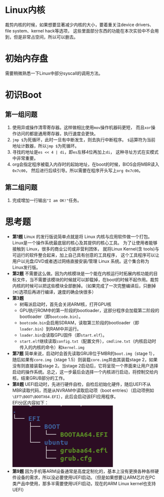 # Linux内核

裁剪内核的时候，如果想要显著减少内核的大小，要着重关注device drivers、file system、kernel hack等选项，
这些里面部分东西的功能在本次实验中不会用到，但是非常占空间，所以可以删去。

# 初始内存盘

需要稍微熟悉一下Linux中部分syscall的调用方法。

# 初识Boot

## 第一组问题

1. 使用异或操作清零寄存器。这样做相比使用`mov`操作机器码更短，
而且`xor`操作访问的都是通用寄存器，执行速度会更快。
2. `jmp $`为死循环，此时一旦有中断发生，则去执行中断程序。
`$`运算符为当前地址计数器，所以`jmp $`为死循环。
3. 寻找的地址是`es << 4 | di`，即`es`左移4位再加上`di`，
这种寻址方式在实模式中非常重要。
4. org会指定程序被载入内存时的起始地址，在boot的时候，BIOS会将MBR读入`0x7c00`，
然后进行后续引导。所以需要在程序开头写上`org 0x7c00`。

## 第二组问题

1. 完成增加一行输出`"I am OK!"`任务。

# 思考题

- **第1题** Linux 的发行版说简单点就是将 Linux 内核与应用软件做一个打包。
Linux是一个操作系统最底层的核心及其提供的核心工具。
为了让使用者能够接触到 Linux，很多的商业公司或非营利团体， 就将Linux Kernel(含 tools)与可运行的软件整合起来，加上自己具有创意的工具程序， 这个工具程序可以让用户以光盘/DVD或者透过网络直接安装/管理 Linux 系统。这个集合称为Linux发行版。
- **第2题** 不需要这么做。因为内核模块是一个能在内核运行时拓展内核功能的目标文件，当不需要该模块的时候就可以卸载掉，在boot的时候不起作用。裁剪内核的时候可以把这些模块全部删掉。（如果完成了一次完整编译后，只删掉`[M]`选项后再进行编译，速度的确会快很多）
- **第3题**
  - 树莓派启动时，首先会关闭ARM核，打开GPU核
  - GPU执行ROM中的第一阶段的bootloader，这部分程序会加载第二阶段的bootloader（即`bootcode.bin`）。
  - `bootcode.bin`会启用SDRAM，读取第三阶段的bootloader（即`loader.bin`）到RAM中并运行。
  - `loader.bin`会读取GPU固件（即`start.elf`）。
  - `start.elf`继续读取`config.txt`（配置文件），`cmdline.txt`（内核启动时传入的内核的命令）和`kernel.img`
- **第7题** 简单来说，启动时会首先读取GRUB位于MBR的`boot.img`（stage 1），随后如果有`core.img`（stage 1.5）则装载`core.img`并由其装载stage 2，如果没有则直接装载stage 2。当stage 2启动后，它将呈现一个界面来让用户选择启动的操作系统。总之，这一步最后会选择一个内核进行启动，将控制交给内核，结束GRUB部分的工作。
- **第8题** UEFI启动时，先进行硬件自检，自检后初始化硬件，随后UEFI不从MBR读取代码，而是从NVRAM中读取启动项（boot entries）（启动项例如`\EFT\BOOT\BOOTX64.EFI`），此后会启动该EFI应用程序。  
EFI分区内容如下：  
![EFI 分区](EFI.png)
- **第9题** 因为手机等ARM设备通常是高度定制化的，基本上没有更换各种各样硬件设备的需求，所以没必要使用UEFI启动。（但是如果想要让ARM芯片在PC类产品中使用，那多半需要使用UEFI启动，现在的ARM Linux kernel也支持UEFI）